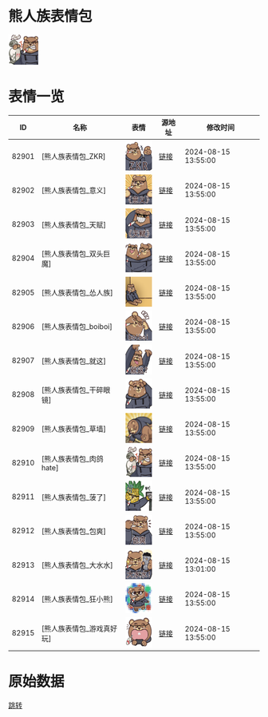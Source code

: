# 熊人族表情包

<img src="./cover.png" height="60" alt="cover" />

# 表情一览

|ID|名称|表情|源地址|修改时间|
|----|----|----|----|----|
|82901|[熊人族表情包_ZKR]|<img src="./pic/082901_%5B熊人族表情包_ZKR%5D.png" height="60" alt="ZKR"/>|[链接](https://i0.hdslb.com/bfs/garb/5b123071e872060acb07b400016fc9f02fb66d08.png)|2024-08-15 13:55:00|
|82902|[熊人族表情包_意义]|<img src="./pic/082902_%5B熊人族表情包_意义%5D.png" height="60" alt="意义"/>|[链接](https://i0.hdslb.com/bfs/garb/eef5eb81553fc1c8b4000dda721ba9c7337cd369.png)|2024-08-15 13:55:00|
|82903|[熊人族表情包_天赋]|<img src="./pic/082903_%5B熊人族表情包_天赋%5D.png" height="60" alt="天赋"/>|[链接](https://i0.hdslb.com/bfs/garb/bbe5f4ae1353f8e6a396e6ea32569cb5e8180094.png)|2024-08-15 13:55:00|
|82904|[熊人族表情包_双头巨魔]|<img src="./pic/082904_%5B熊人族表情包_双头巨魔%5D.png" height="60" alt="双头巨魔"/>|[链接](https://i0.hdslb.com/bfs/garb/8703c99bdaf71199aa98a25b59c1be5be2112a1e.png)|2024-08-15 13:55:00|
|82905|[熊人族表情包_怂人族]|<img src="./pic/082905_%5B熊人族表情包_怂人族%5D.png" height="60" alt="怂人族"/>|[链接](https://i0.hdslb.com/bfs/garb/2a2edb5a2171f9e84a8b139e9a08cdb55f755089.png)|2024-08-15 13:55:00|
|82906|[熊人族表情包_boiboi]|<img src="./pic/082906_%5B熊人族表情包_boiboi%5D.png" height="60" alt="boiboi"/>|[链接](https://i0.hdslb.com/bfs/garb/eda0fa7fc56e172cb71614ce44314a73809a99bf.png)|2024-08-15 13:55:00|
|82907|[熊人族表情包_就这]|<img src="./pic/082907_%5B熊人族表情包_就这%5D.png" height="60" alt="就这"/>|[链接](https://i0.hdslb.com/bfs/garb/5ec465820716c3a54acc4c4d4e0472661e1031c4.png)|2024-08-15 13:55:00|
|82908|[熊人族表情包_干碎眼镜]|<img src="./pic/082908_%5B熊人族表情包_干碎眼镜%5D.png" height="60" alt="干碎眼镜"/>|[链接](https://i0.hdslb.com/bfs/garb/5da52865b72536ef1e1801f2e97aca771f9d00ad.png)|2024-08-15 13:55:00|
|82909|[熊人族表情包_草墙]|<img src="./pic/082909_%5B熊人族表情包_草墙%5D.png" height="60" alt="草墙"/>|[链接](https://i0.hdslb.com/bfs/garb/3df27d04a64a6fa781d4574c5c98268df6e12bb5.png)|2024-08-15 13:55:00|
|82910|[熊人族表情包_肉鸽hate]|<img src="./pic/082910_%5B熊人族表情包_肉鸽hate%5D.png" height="60" alt="肉鸽hate"/>|[链接](https://i0.hdslb.com/bfs/garb/6a3fe3f6055a74430fb05c1600843e5e47c6619d.png)|2024-08-15 13:55:00|
|82911|[熊人族表情包_菠了]|<img src="./pic/082911_%5B熊人族表情包_菠了%5D.png" height="60" alt="菠了"/>|[链接](https://i0.hdslb.com/bfs/garb/dcb197599c4d8ea4bcd026353d173900ddb7ee22.png)|2024-08-15 13:55:00|
|82912|[熊人族表情包_包爽]|<img src="./pic/082912_%5B熊人族表情包_包爽%5D.png" height="60" alt="包爽"/>|[链接](https://i0.hdslb.com/bfs/garb/3c55b78c8e7098c3cb4b034360d8623ac51c8921.png)|2024-08-15 13:55:00|
|82913|[熊人族表情包_大水水]|<img src="./pic/082913_%5B熊人族表情包_大水水%5D.png" height="60" alt="大水水"/>|[链接](https://i0.hdslb.com/bfs/garb/1d9ab8a26f8b7855b91ed46815a243b23893d75a.png)|2024-08-15 13:01:00|
|82914|[熊人族表情包_狂小熊]|<img src="./pic/082914_%5B熊人族表情包_狂小熊%5D.png" height="60" alt="狂小熊"/>|[链接](https://i0.hdslb.com/bfs/garb/5162d3fadaad4eb6bcf6e1652564578e2afdb6a6.png)|2024-08-15 13:55:00|
|82915|[熊人族表情包_游戏真好玩]|<img src="./pic/082915_%5B熊人族表情包_游戏真好玩%5D.png" height="60" alt="游戏真好玩"/>|[链接](https://i0.hdslb.com/bfs/garb/f9e5e01ac03f9ba477ba16fa1dc3b1ad145bfc92.png)|2024-08-15 13:55:00|

# 原始数据

[跳转](./raw.json)

